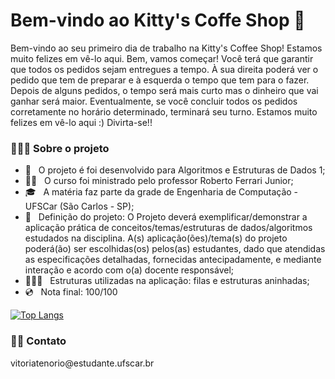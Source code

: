 <h1> Bem-vindo ao Kitty's Coffe Shop 👋 </h1>

<p>Bem-vindo ao seu primeiro dia de trabalho na Kitty's Coffee Shop! Estamos muito felizes em vê-lo aqui. Bem, vamos começar! Você terá que garantir que todos os pedidos sejam entregues a tempo. À sua direita poderá ver o pedido que tem de preparar e à esquerda o tempo que tem para o fazer. Depois de alguns pedidos, o tempo será mais curto mas o dinheiro que vai ganhar será maior. Eventualmente, se você concluir todos os pedidos corretamente no horário determinado, terminará seu turno. Estamos muito felizes em vê-lo aqui :) Divirta-se!!
</p>

<h3> 👨🏻‍💻 Sobre o projeto </h3>

- 🔭 &nbsp; O projeto é foi desenvolvido para Algoritmos e Estruturas de Dados 1;
- 👨‍🏫 &nbsp; O curso foi ministrado pelo professor Roberto Ferrari Junior;
- 🎓 &nbsp; A matéria faz parte da grade de Engenharia de Computação - UFSCar (São Carlos - SP);
- 💭 &nbsp; Definição do projeto: O Projeto deverá exemplificar/demonstrar a aplicação prática de conceitos/temas/estruturas de dados/algoritmos estudados na disciplina. A(s) aplicação(ões)/tema(s) do projeto poderá(ão) ser escolhidas(os) pelos(as) estudantes, dado que atendidas as especificações detalhadas, fornecidas antecipadamente, e mediante interação e acordo com o(a) docente responsável;
- 👩🏻‍💻 &nbsp; Estruturas utilizadas na aplicação: filas e estruturas aninhadas;
- 💿 &nbsp; Nota final: 100/100



[![Top Langs](https://github-readme-stats.vercel.app/api/top-langs/?username=vitorialira92&layout=compact&text_color=daf7dc&bg_color=151515)](https://github.com/kumawatlalit912/github-readme-stats)



<h3> 🤝🏻 Contato </h3>

<p> vitoriatenorio@estudante.ufscar.br </p>

